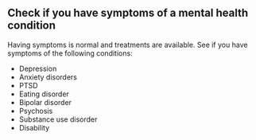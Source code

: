 ## Check if you have symptoms of a mental health condition

Having symptoms is normal and treatments are available. See if you have symptoms of the following conditions:
* Depression
* Anxiety disorders
* PTSD
* Eating disorder
* Bipolar disorder
* Psychosis
* Substance use disorder
* Disability
